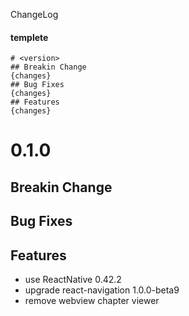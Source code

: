 ChangeLog

#### templete
```
# <version>
## Breakin Change
{changes}
## Bug Fixes
{changes}
## Features
{changes}
```

# 0.1.0
## Breakin Change
## Bug Fixes
## Features
- use ReactNative 0.42.2
- upgrade react-navigation 1.0.0-beta9
- remove webview chapter viewer
